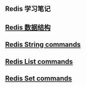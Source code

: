 Redis 学习笔记
-------------

## [Redis 数据结构](data_type.md)
## [Redis String commands](string_commands.md)
## [Redis List commands](list_commands.md)
## [Redis Set commands](set_commands.md)
